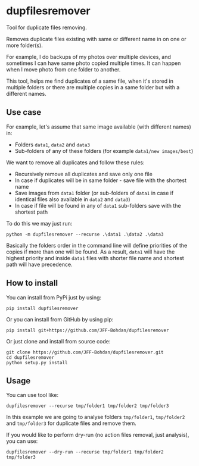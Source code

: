 # dupfilesremover

Tool for duplicate files removing.

Removes duplicate files existing with same or different name in on one
or more folder(s).

For example, I do backups of my photos over multiple devices, and sometimes I can have same photo 
copied multiple times. It can happen when I move photo from one folder to another.

This tool, helps me find duplicates of a same file, when it's stored in multiple folders or there are 
multiple copies in a same folder but with a different names.

## Use case

For example, let's assume that same image available (with different names) in:

- Folders `data1`, `data2` and `data3`
- Sub-folders of any of these folders (for example `data1/new images/best`)

We want to remove all duplicates and follow these rules:

- Recursively remove all duplicates and save only one file
- In case if duplicates will be in same folder - save file with the shortest name
- Save images from `data1` folder (or sub-folders of `data1` in case if identical files 
  also available in `data2` and `data3`)
- In case if file will be found in any of `data1` sub-folders save with the shortest path

To do this we may just run:

```
python -m dupfilesremover --recurse .\data1 .\data2 .\data3
```

Basically the folders order in the command line will define priorities of the copies if more than 
one will be found. As a result, `data1` will have the highest priority and inside `data1` files with shorter 
file name and shortest path will have precedence.

## How to install

You can install from PyPi just by using:

```
pip install dupfilesremover
```

Or you can install from GitHub by using pip:

```
pip install git+https://github.com/JFF-Bohdan/dupfilesremover
```

Or just clone and install from source code:

```
git clone https://github.com/JFF-Bohdan/dupfilesremover.git
cd dupfilesremover
python setup.py install
```

## Usage

You can use tool like:

```shell
dupfilesremover --recurse tmp/folder1 tmp/folder2 tmp/folder3
```

In this example we are going to analyse folders `tmp/folder1`, `tmp/folder2` and `tmp/folder3` 
for duplicate files and remove them.

If you would like to perform dry-run (no action files removal, just analysis), you can use:

```shell
dupfilesremover --dry-run --recurse tmp/folder1 tmp/folder2 tmp/folder3
```

